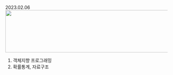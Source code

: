 2023.02.06
<img src='https://cs.yonsei.ac.kr/images/common/logo_cs.png' width=700px height=132px />
1. 객체지향 프로그래밍
2. 확률통계, 자료구조
